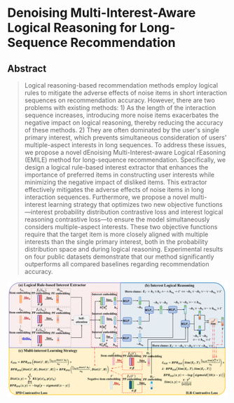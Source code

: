 # Denoising Multi-Interest-Aware Logical Reasoning for Long-Sequence Recommendation
## Abstract
> Logical reasoning-based recommendation methods employ logical rules to mitigate the adverse effects of noise items in short interaction sequences on recommendation accuracy. However, there are two problems with existing methods: 1) As the length of the interaction sequence increases, introducing more noise items exacerbates the negative impact on logical reasoning, thereby reducing the accuracy of these methods. 2) They are often dominated by the user's single primary interest, which prevents simultaneous consideration of users' multiple-aspect interests in long sequences. To address these issues, we propose a novel dEnoising Multi-Interest-aware Logical rEasoning (EMILE) method for long-sequence recommendation. Specifically, we design a logical rule-based interest extractor that enhances the importance of preferred items in constructing user interests while minimizing the negative impact of disliked items. This extractor effectively mitigates the adverse effects of noise items in long interaction sequences. Furthermore, we propose a novel multi-interest learning strategy that optimizes two new objective functions—interest probability distribution contrastive loss and interest logical reasoning contrastive loss—to ensure the model simultaneously considers multiple-aspect interests. These two objective functions require that the target item is more closely aligned with multiple interests than the single primary interest, both in the probability distribution space and during logical reasoning. Experimental results on four public datasets demonstrate that our method significantly outperforms all compared baselines regarding recommendation accuracy.

<center>
<img src="./EMILE.png" alt="EMILE" width="950"/>
</center>
